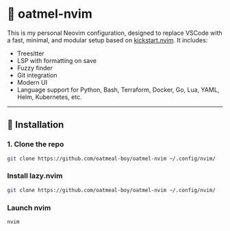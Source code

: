 # 🧠 oatmel-nvim

This is my personal Neovim configuration, designed to replace VSCode with a fast, minimal, and modular setup based on [kickstart.nvim](https://github.com/nvim-lua/kickstart.nvim). It includes:

- Treesitter
- LSP with formatting on save
- Fuzzy finder
- Git integration
- Modern UI
- Language support for Python, Bash, Terraform, Docker, Go, Lua, YAML, Helm, Kubernetes, etc.

---

## 🚀 Installation

### 1. Clone the repo

```bash
git clone https://github.com/oatmeal-boy/oatmel-nvim ~/.config/nvim/
```

### Install lazy.nvim

```bash
git clone https://github.com/oatmeal-boy/oatmel-nvim ~/.config/nvim/
```

### Launch nvim

```bash
nvim
```
